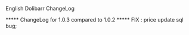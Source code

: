 English Dolibarr ChangeLog

***** ChangeLog for 1.0.3 compared to 1.0.2 *****
FIX : price update sql bug; 

